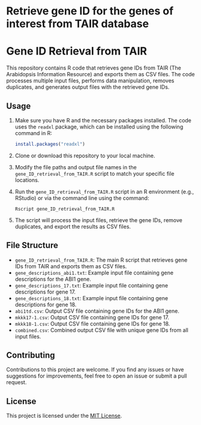 # Retrieve gene ID for the genes of interest from TAIR database
# Gene ID Retrieval from TAIR

This repository contains R code that retrieves gene IDs from TAIR (The Arabidopsis Information Resource) and exports them as CSV files. The code processes multiple input files, performs data manipulation, removes duplicates, and generates output files with the retrieved gene IDs.

## Usage

1. Make sure you have R and the necessary packages installed. The code uses the `readxl` package, which can be installed using the following command in R:

   ```R
   install.packages("readxl")
   ```
   
2. Clone or download this repository to your local machine.

3. Modify the file paths and output file names in the `gene_ID_retrieval_from_TAIR.R` script to match your specific file locations.

4. Run the `gene_ID_retrieval_from_TAIR.R` script in an R environment (e.g., RStudio) or via the command line using the command:

   ```shell
   Rscript gene_ID_retrieval_from_TAIR.R
   ```

5. The script will process the input files, retrieve the gene IDs, remove duplicates, and export the results as CSV files.

## File Structure

- `gene_ID_retrieval_from_TAIR.R`: The main R script that retrieves gene IDs from TAIR and exports them as CSV files.
- `gene_descriptions_abi1.txt`: Example input file containing gene descriptions for the ABI1 gene.
- `gene_descriptions_17.txt`: Example input file containing gene descriptions for gene 17.
- `gene_descriptions_18.txt`: Example input file containing gene descriptions for gene 18.
- `abi1td.csv`: Output CSV file containing gene IDs for the ABI1 gene.
- `mkkk17-1.csv`: Output CSV file containing gene IDs for gene 17.
- `mkkk18-1.csv`: Output CSV file containing gene IDs for gene 18.
- `combined.csv`: Combined output CSV file with unique gene IDs from all input files.

## Contributing

Contributions to this project are welcome. If you find any issues or have suggestions for improvements, feel free to open an issue or submit a pull request.

## License

This project is licensed under the [MIT License](LICENSE).
